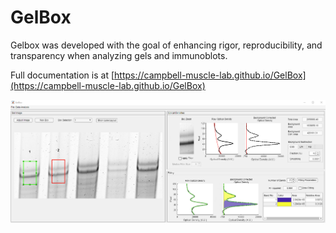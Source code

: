 # GelBox

Gelbox was developed with the goal of enhancing rigor, reproducibility, and transparency when analyzing gels and immunoblots.

Full documentation is at [https://campbell-muscle-lab.github.io/GelBox](https://campbell-muscle-lab.github.io/GelBox)

![GelBox_screenshot](images/figure_gelbox_gui.png)
